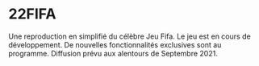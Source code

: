 # 22FIFA
Une reproduction en simplifié du célèbre Jeu Fifa. Le jeu est en cours de développement. De nouvelles fonctionnalités exclusives sont au programme. Diffusion prévu aux alentours de Septembre 2021.
